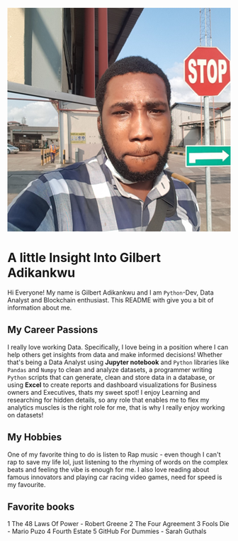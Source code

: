 ![headshot](headshot.jpg)
# A little Insight Into Gilbert Adikankwu
Hi Everyone! My name is Gilbert Adikankwu and I am `Python`-Dev, Data Analyst and Blockchain enthusiast. This README with give you a bit of information about me.

## My Career Passions
I really love working Data. Specifically, I love being in a position where I can help others get insights from data and make informed decisions! Whether that's being a Data Analyst using __Jupyter notebook__ and `Python` libraries like `Pandas` and `Numpy` to clean and analyze datasets, a programmer writing `Python` scripts that can generate, clean and store data in a database,  or using __Excel__ to create reports and dashboard visualizations for Business owners and Executives, thats my sweet spot! I enjoy Learning and researching for hidden details, so any role that enables me to flex my analytics muscles is the right role for me, that is why I really enjoy working on datasets!

## My Hobbies
One of my favorite thing to do is listen to Rap music - even though I can't rap to save my life lol, just listening to the rhyming of words on the complex beats and feeling the vibe is enough for me. I also love reading about famous innovators and playing car racing video games, need for speed is my favourite. 

## Favorite books 
1 The 48 Laws Of Power - Robert Greene
2 The Four Agreement
3 Fools Die - Mario Puzo
4 Fourth Estate
5 GitHub For Dummies - Sarah  Guthals

